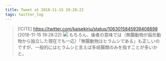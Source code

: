 ```yaml
---
title: Tweet at 2018-11-15 19:28:22
tags: twitter_log
---
```


> [!CITE] https://twitter.com/kaisekiriu/status/1063015845939408898 (2018-11-15 19:28:22)
> ![](https://twitter.com/kaisekiriu/status/1063015845939408898)
> もちろん、後者の意味では（無腸動物が扁形動物から独立した現在でも一応）「無腸動物はヒラムシである」も正しいのですが、一般的にはヒラムシと言えば多岐腸類のみを指すことが多いかと。
